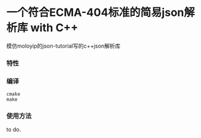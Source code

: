 # 一个符合ECMA-404标准的简易json解析库 with C++

模仿moloyip的json-tutorial写的c++json解析库

### 特性

### 编译
```
cmake
make
```

### 使用方法
to do.
